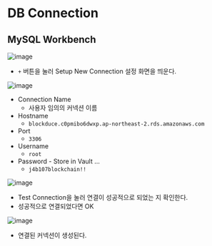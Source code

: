# DB Connection

## MySQL Workbench

![image](https://user-images.githubusercontent.com/40309812/111112729-016d4080-85a4-11eb-807d-e3ab53436f52.png)

- `+` 버튼을 눌러 Setup New Connection 설정 화면을 띄운다.



![image](https://user-images.githubusercontent.com/40309812/111112657-dc78cd80-85a3-11eb-917a-bfc475a9f533.png)

- Connection Name
  - 사용자 임의의 커넥션 이름
- Hostname
  - `blockduce.c0pmibo6dwxp.ap-northeast-2.rds.amazonaws.com`
- Port
  - `3306`
- Username
  - `root`
- Password - Store in Vault ...
  - `j4b107blockchain!!`



![image](https://user-images.githubusercontent.com/40309812/111112483-93c11480-85a3-11eb-8eca-fb3443029945.png)

- Test Connection을 눌러 연결이 성공적으로 되었는 지 확인한다.
- 성공적으로 연결되었다면 OK

![image](https://user-images.githubusercontent.com/40309812/111112805-2497f000-85a4-11eb-97c5-4e52476683d3.png)

- 연결된 커넥션이 생성된다.

